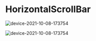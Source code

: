 # HorizontalScrollBar

![device-2021-10-08-173754](https://www.programmersought.com/images/933/822becf8db2f99cbb7154b3e583ed285.JPEG)

![device-2021-10-08-173754](https://i.stack.imgur.com/BynN6.jpg)

